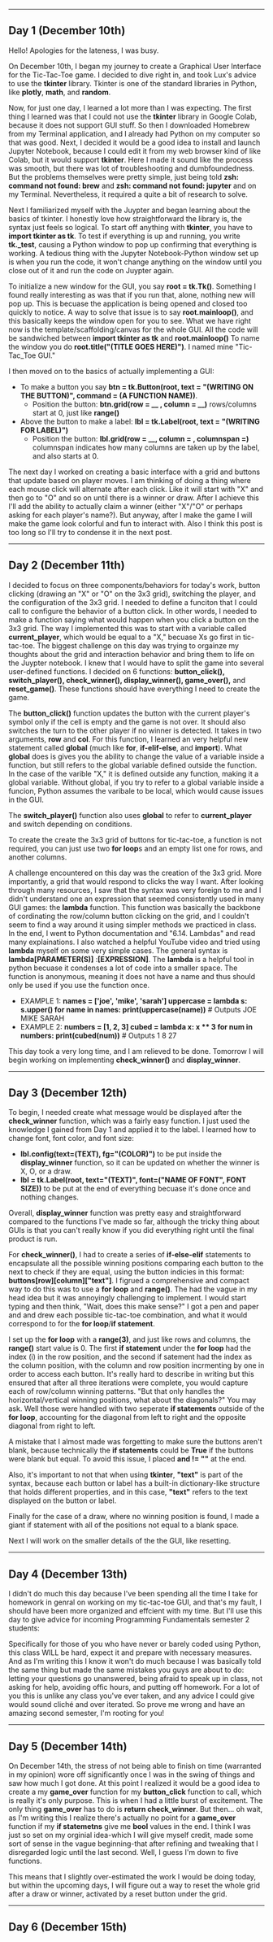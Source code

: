 
---
Day 1 (December 10th) 
---
Hello! Apologies for the lateness, I was busy.

  On December 10th, I began my journey to create a Graphical User Interface for the Tic-Tac-Toe game. I decided to dive right in, and took Lux's advice to use the **tkinter** library. Tkinter is one of the standard libraries in Python, like **plotly**, **math**, and **random**. 
  
  Now, for just one day, I learned a lot more than I was expecting. The first thing I learned was that I could not use the **tkinter** library in Google Colab, because it does not support GUI stuff. So then I downloaded Homebrew from my Terminal application, and I already had Python on my computer so that was good. Next, I decided it would be a good idea to install and launch Jupyter Notebook, because I could edit it from my web browser kind of like Colab, but it would support **tkinter**. Here I made it sound like the process was smooth, but there was lot of troubleshooting and dumbfoundedness. But the problems themselves were pretty simple, just being told **zsh: command not found: brew** and **zsh: command not found: jupyter** and on my Terminal. Nevertheless, it required a quite a bit of research to solve.   
  
  Next I familiarized myself with the Juypter and began learning about the basics of tkinter. I honestly love how straightforward the library is, the syntax just feels so logical. To start off anything with **tkinter**, you have to **import tkinter as tk**. To test if everything is up and running, you write **tk._test**, causing a Python window to pop up confirming that everything is working. A tedious thing with the Jupyter Notebook-Python window set up is when you run the code, it won't change anything on the window until you close out of it and run the code on Juypter again.  
  
  To initialize a new window for the GUI, you say **root = tk.Tk()**. Something I found really interesting as was that if you run that, alone, nothing new will pop up. This is becuase the application is being opened and closed too quickly to notice. A way to solve that issue is to say **root.mainloop()**, and this basically keeps the window open for you to see. What we have right now is the template/scaffolding/canvas for the whole GUI. All the code will be sandwiched between **import tkinter as tk** and **root.mainloop()** To name the window you do **root.title("(TITLE GOES HERE)")**. I named mine "Tic-Tac_Toe GUI."
  
  I then moved on to the basics of actually implementing a GUI: 
  - To make a button you say **btn = tk.Button(root, text = "(WRITING ON THE BUTTON)", command = (A FUNCTION NAME))**.
      - Position the button: **btn.grid(row = __ , column = __)** rows/columns start at 0, just like **range()**
  - Above the button to make a label: **lbl = tk.Label(root, text = "(WRITING FOR LABEL)")**
      - Position the button: **lbl.grid(row = __, column = __, columnspan =__)** columnspan indicates how many columns are taken up         by the label, and also starts at 0.  

The next day I worked on creating a basic interface with a grid and buttons that update based on player moves. I am thinking of doing a thing where each mouse click will alternate after each click. Like it will start with "X" and then go to "O" and so on until there is a winner or draw. After I achieve this I'll add the ability to actually claim a winner (either "X"/"O" or perhaps asking for each player's name?). But anyway, after I make the game I will make the game look colorful and fun to interact with. Also I think this post is too long so I'll try to condense it in the next post. 


---
Day 2 (December 11th)
---
  I decided to focus on three components/behaviors for today's work, button clicking (drawing an "X" or "O" on the 3x3 grid), switching the player, and the configuration of the 3x3 grid. 
I needed to define a funciton that I could call to configure the behavior of a button click. In other words, I needed to make a function saying what would happen when you click a button on the 3x3 grid. The way I implemented this was to start with a variable called **current_player**, which would be equal to a "X," becuase Xs go first in tic-tac-toe. The biggest challenge on this day was trying to orgainze my thoughts about the grid and interaction behavior and bring them to life on the Juypter notebook. I knew that I would have to split the game into several user-defined functions. I decided on 6 functions: **button_click(), switch_player(), check_winner(), display_winner(), game_over(),** and **reset_game()**. These functions should have everything I need to create the game. 

  The **button_click()** function updates the button with the current player's symbol only if the cell is empty and the game is not over. It should also switches the turn to the other player if no winner is detected. It takes in two arguments, **row** and **col**.
For this function, I learned an very helpful new statement called **global** (much like **for**, **if-elif-else**, and **import**). What **global** does is gives you the ability to change the value of a variable inside a function, but still refers to the global variable defined outside the function. In the case of the varible "X," it is defined outside any function, making it a global variable. Without global, if you try to refer to a global variable inside a funcion, Python assumes the varibale to be local, which would cause issues in the GUI.

  The **switch_player()** function also uses **global** to refer to **current_player** and switch depending on conditions. 

  To create the create the 3x3 grid of buttons for tic-tac-toe, a function is not required, you can just use two **for loop**s and an empty list one for rows, and another columns. 

  A challenge encountered on this day was the creation of the 3x3 grid. More importantly, a grid that would respond to clicks the way I want. After looking through many resources, I saw that the syntax was very foreign to me and I didn't understand one an expression that seemed consistently used in many GUI games: the **lambda** function. This function was basically the backbone of cordinating the row/column button clicking on the grid, and I couldn't seem to find a way around it using simpler methods we practiced in class. In the end, I went to Python documentation and "6.14. Lambdas" and read many explainations. I also watched a helpful YouTube video and tried using **lambda** myself on some very simple cases. The general syntax is **lambda[PARAMETER(S)]** :**[EXPRESSION]**. The **lambda** is a helpful tool in python becuase it condenses a lot of code into a smaller space. The function is anonymous, meaning it does not have a name and thus should only be used if you use the function once. 
  - EXAMPLE 1: **names = ['joe', 'mike', 'sarah']
               uppercase = lambda s: s.upper()
               for name in names:
                 print(uppercase(name))** # Outputs JOE MIKE SARAH 
  - EXAMPLE 2: **numbers = [1, 2, 3]
               cubed = lambda x: x ** 3
               for num in numbers:
                 print(cubed(num))** # Outputs 1 8 27

  This day took a very long time, and I am relieved to be done. Tomorrow I will begin working on implementing **check_winner()** and **display_winner**. 


---
Day 3 (December 12th)
---

  To begin, I needed create what message would be displayed after the **check_winner** function, which was a fairly easy function. I just used the knowledge I gained from Day 1 and applied it to the label. I learned how to change font, font color, and font size:
  
   - **lbl.config(text=(TEXT), fg="(COLOR)")** to be put inside the **display_winner** function, so it can be updated on whether the winner is X, O, or a draw.  
  - **lbl = tk.Label(root, text="(TEXT)", font=("NAME OF FONT", FONT SIZE))** to be put at the end of everything becuase it's done        once and nothing changes.

  Overall, **display_winner** function was pretty easy and straightforward compared to the functions I've made so far, although the tricky thing about GUIs is that you can't really know if you did everything right until the final product is run.
  
  For **check_winner()**, I had to create a series of **if-else-elif** statements to encapsulate all the possible winning positions comparing each button to the next to check if they are equal, using the button indicies in this format: **buttons[row][column]["text"]**. I figrued a comprehensive and compact way to do this was to use a **for loop** and **range()**. The had the vague in my head idea but it was annoyingly challenging to implement. I would start typing and then think, "Wait, does this make sense?" I got a pen and paper and and drew each possible tic-tac-toe combination, and what it would correspond to for the **for loop**/**if statement**. 
  
  I set up the **for loop** with a **range(3)**, and just like rows and columns, the **range()** start value is 0. The first **if statement** under the **for loop** had the index (i) in the row position, and the second if satement had the index as the column position, with the column and row position incrmenting by one in order to access each button. It's really hard to describe in writing but this ensured that after all three iterations were complete, you would capture each of row/column winning patterns. "But that only handles the horizontal/vertical winning positions, what about the diagonals?" You may ask. Well those were handled with two seperate **if statements** outside of the **for loop**, accounting for the diagonal from left to right and the opposite diagonal from right to left.
  
  A mistake that I almost made was forgetting to make sure the buttons aren't blank, because technically the **if statements** could be **True** if the buttons were blank but equal. To avoid this issue, I placed **and != ""** at the end. 
  
  Also, it's important to not that when using **tkinter**, **"text"** is part of the syntax, because each button or label has a built-in dictionary-like structure that holds different properties, and in this case, **"text"** refers to the text displayed on the button or label.
  
  Finally for the case of a draw, where no winning position is found, I made a giant if statement with all of the positions not equal to a blank space. 
  
  Next I will work on the smaller details of the the GUI, like resetting. 
    
    
---
Day 4 (December 13th)
---

  I didn't do much this day because I've been spending all the time I take for homework in genral on working on my tic-tac-toe GUI, and that's my fault, I should have been more organized and effcient with my time. But I'll use this day to give advice for incoming Programming Fundamentals semester 2 students:

  Specifically for those of you who have never or barely coded using Python, this class WILL be hard, expect it and prepare with necessary measures. And as I'm writing this I know it won't do much because I was basically told the same thing but made the same mistakes you guys are about to do: letting your questions go unanswered, being afraid to speak up in class, not asking for help, avoiding offic hours, and putting off homework. For a lot of you this is unlike any class you've ever taken, and any advice I could give would sound cliché and over iterated. So prove me wrong and have an amazing second semester, I'm rooting for you!

---
Day 5 (December 14th)
---

  On December 14th, the stress of not being able to finish on time (warranted in my opinion) wore off significantly once I was in the swing of things and saw how much I got done. At this point I realized it would be a good idea to create a my **game_over** function for my **button_click** function to call, which is really it's only purpose. This is when I had a little burst of excitement. The only thing **game_over** has to do is **return check_winner**. But then... oh wait, as I'm writing this I realize there's actually no point for a **game_over** function if my **if statemetns** give me **bool** values in the end. I think I was just so set on my orginial idea-which I will give myself credit, made some sort of sense in the vague beginning-that after refining and tweaking that I disregarded logic until the last second. Well, I guess I'm down to five functions.
  
  This means that I slightly over-estimated the work I would be doing today, but within the upcoming days, I will figure out a way to reset the whole grid after a draw or winner, activated by a reset button under the grid. 

---
Day 6 (December 15th)
---
